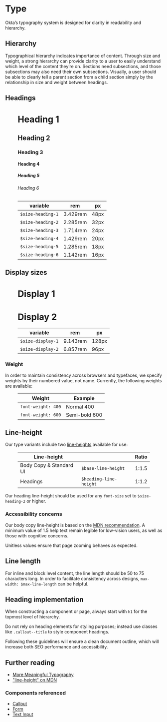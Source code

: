 # Type

Okta’s typography system is designed for clarity in readability and hierarchy.

## Hierarchy

Typographical hierarchy indicates importance of content. Through size and weight, a strong hierarchy can provide clarity to a user to easily understand which level of the content they’re on. Sections need subsections, and those subsections may also need their own subsections. Visually, a user should be able to clearly tell a parent section from a child section simply by the relationship in size and weight between headings.

## Headings

<figure class="nimatron--example">
  <div class="nimatron--rendered">
    <h1 class="type-sample--example type-sample--example-size-heading-1">Heading 1</h1>
    <h2 class="type-sample--example type-sample--example-size-heading-2">Heading 2</h2>
    <h3 class="type-sample--example type-sample--example-size-heading-3">Heading 3</h3>
    <h4 class="type-sample--example type-sample--example-size-heading-4">Heading 4</h4>
    <h5 class="type-sample--example type-sample--example-size-heading-5">Heading 5</h5>
    <h6 class="type-sample--example type-sample--example-size-heading-6">Heading 6</h6>
  </div>
</figure>

<figure class="ods-table--figure">
  <table class="ods-table type-sample--table">
    <thead>
      <tr>
        <th scope="column">
          variable
        </th>
        <th scope="column">
          rem
        </th>
        <th scope="column">
          px
        </th>
      </tr>
    </thead>
    <tbody>
      <tr class="type-sample">
        <td class="type-sample--token"><code>$size-heading-1</code></td>
        <td class="type-sample--rem">3.429rem</td>
        <td class="type-sample--px">48px</td>
      </tr>
      <tr class="type-sample">
        <td class="type-sample--token"><code>$size-heading-2</code></td>
        <td class="type-sample--rem">2.285rem</td>
        <td class="type-sample--px">32px</td>
      </tr>
      <tr class="type-sample">
        <td class="type-sample--token"><code>$size-heading-3</code></td>
        <td class="type-sample--rem">1.714rem</td>
        <td class="type-sample--px">24px</td>
      </tr>
      <tr class="type-sample">
        <td class="type-sample--token"><code>$size-heading-4</code></td>
        <td class="type-sample--rem">1.429rem</td>
        <td class="type-sample--px">20px</td>
      </tr>
      <tr class="type-sample">
        <td class="type-sample--token"><code>$size-heading-5</code></td>
        <td class="type-sample--rem">1.285rem</td>
        <td class="type-sample--px">18px</td>
      </tr>
      <tr class="type-sample">
        <td class="type-sample--token"><code>$size-heading-6</code></td>
        <td class="type-sample--rem">1.142rem</td>
        <td class="type-sample--px">16px</td>
      </tr>
    </tbody>
  </table>
</figure>

## Display sizes
<figure class="nimatron--example">
  <div class="nimatron--rendered">
    <h1 class="type-sample--example type-sample--example-size-display-1">Display 1</h1>
    <h1 class="type-sample--example type-sample--example-size-display-2">Display 2</h1>
  </div>
</figure>


<figure class="ods-table--figure">
  <table class="ods-table type-sample--table">
    <thead>
      <tr>
        <th scope="column">
          variable
        </th>
        <th scope="column">
          rem
        </th>
        <th scope="column">
          px
        </th>
      </tr>
    </thead>
    <tbody>
      <tr class="type-sample">
        <td class="type-sample--token"><code>$size-display-1</code></td>
        <td class="type-sample--rem">9.143rem</td>
        <td class="type-sample--px">128px</td>
      </tr>
      <tr class="type-sample">
        <td class="type-sample--token"><code>$size-display-2</code></td>
        <td class="type-sample--rem">6.857rem</td>
        <td class="type-sample--px">96px</td>
      </tr>
    </tbody>
  </table>
</figure>

### Weight

In order to maintain consistency across browsers and typefaces, we specify weights by their numbered value, not name. Currently, the following weights are available:

<figure class="ods-table--figure">
  <table class="ods-table">
    <thead>
      <tr>
        <th scope="column">
          Weight
        </th>
        <th scope="column">
          Example
        </th>
      </tr>
    </thead>
    <tbody>
      <tr>
        <td>
          <code>font-weight: 400</code>
        </td>
        <td class="type-sample--400">
          Normal 400
        </td>
      </tr>
      <tr>
        <td>
          <code>font-weight: 600</code>
        </td>
        <td class="type-sample--600">
          Semi-bold 600
        </td>
      </tr>
    </tbody>
  </table>
</figure>

## Line-height

Our type variants include two <a href="https://developer.mozilla.org/en-US/docs/Web/CSS/line-height">line-heights</a> available for use:

<figure class="ods-table--figure">
  <table class="ods-table">
    <thead>
      <tr>
        <th scope="column">
          Line-height
        </th>
        <th scope="column"
          Variable
        </th>
        <th scope="column">
          Ratio
        </th>
      </tr>
    </thead>
    <tbody>
      <tr>
        <td>
          Body Copy &amp; Standard UI
        </td>
        <td>
          <code>$base-line-height</code>
        </td>
        <td>
          1:1.5
        </td>
      </tr>
      <tr>
        <td>
          Headings
        </td>
        <td>
          <code>$heading-line-height</code>
        </td>
        <td>
          1:1.2
        </td>
      </tr>
    </tbody>
  </table>
</figure>

Our heading line-height should be used for any `font-size` set to `$size-heading-2` or higher.

### Accessibility concerns

Our body copy line-height is based on the <a href="https://developer.mozilla.org/en-US/docs/Web/CSS/line-height#Accessibility_concerns">MDN recommendation</a>. A minimum value of 1.5 help text remain legible for low-vision users, as well as those with cognitive concerns.

Unitless values ensure that page zooming behaves as expected.

## Line length

For inline and block level content, the line length should be 50 to 75 characters long. In order to facilitate consistency across designs, `max-width: $max-line-length` can be helpful.

## Heading implementation

When constructing a component or page, always start with <code>h1</code> for the topmost level of hierarchy.

Do not rely on heading elements for styling purposes; instead use classes like <code>.callout--title</code> to style component headings.

Following these guidelines will ensure a clean document outline, which will increase both SEO performance and accessibility.

## Further reading

<ul>
  <li>
    <a href="https://alistapart.com/article/more-meaningful-typography">More Meaningful Typography</a>
  </li>
  <li>
    <a href="https://developer.mozilla.org/en-US/docs/Web/CSS/line-height">"line-height" on MDN</a>
  </li>
</ul>

### Components referenced

<ul>
  <li>
    <a href="/components/callout.html">Callout</a>
  </li>
  <li>
    <a href="/components/forms.html">Form</a>
  </li>
  <li>
    <a href="/components/text-input.html">Text Input</a>
  </li>
</ul>
